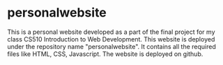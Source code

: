 # personalwebsite
This is a personal website developed as a part of the final project for my class CS510 Introduction to Web Development. This website is deployed under the
repository name "personalwebsite". It contains all the required files like HTML, CSS, Javascript. The website is deployed on github.

